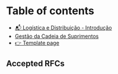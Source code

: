 # Table of contents

* [📬 Logística e Distribuição - Introdução](README.md)
* [Gestão da Cadeia de Suprimentos](gestao-da-cadeia-de-suprimentos.md)
* [👉 Template page](template-page.md)

## Accepted RFCs
